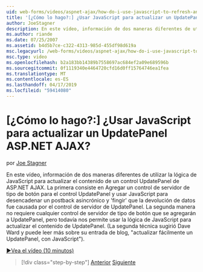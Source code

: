 ```yaml
---
uid: web-forms/videos/aspnet-ajax/how-do-i-use-javascript-to-refresh-an-aspnet-ajax-updatepanel
title: '[¿Cómo lo hago?:] ¿Usar JavaScript para actualizar un UpdatePanel ASP.NET AJAX? | Microsoft Docs'
author: JoeStagner
description: En este vídeo, información de dos maneras diferentes de utilizar la lógica de JavaScript para actualizar el contenido de un control UpdatePanel de ASP.NET AJAX. La primera manera consiste en Agregar un...
ms.author: riande
ms.date: 07/25/2007
ms.assetid: b4d5b7ce-c322-4313-985d-455df98d619a
msc.legacyurl: /web-forms/videos/aspnet-ajax/how-do-i-use-javascript-to-refresh-an-aspnet-ajax-updatepanel
msc.type: video
ms.openlocfilehash: b2a183bb14389b7558697ac684ef2a09e689596b
ms.sourcegitcommit: 0f1119340e4464720cfd16d0ff15764746ea1fea
ms.translationtype: MT
ms.contentlocale: es-ES
ms.lasthandoff: 04/17/2019
ms.locfileid: "59414080"
---
```

# <a name="how-do-i-use-javascript-to-refresh-an-aspnet-ajax-updatepanel"></a>[¿Cómo lo hago?:] ¿Usar JavaScript para actualizar un UpdatePanel ASP.NET AJAX?

por [Joe Stagner](https://github.com/JoeStagner)

En este vídeo, información de dos maneras diferentes de utilizar la lógica de JavaScript para actualizar el contenido de un control UpdatePanel de ASP.NET AJAX. La primera consiste en Agregar un control de servidor de tipo de botón para el control UpdatePanel y usar JavaScript para desencadenar un postback asincrónico y 'fingir' que la devolución de datos fue causada por el control de servidor de UpdatePanel. La segunda manera no requiere cualquier control de servidor de tipo de botón que se agregarán a UpdatePanel, pero todavía nos permite usar la lógica de JavaScript para actualizar el contenido de UpdatePanel. (La segunda técnica sugirió Dave Ward y puede leer más sobre su entrada de blog, "actualizar fácilmente un UpdatePanel, con JavaScript").

[&#9654;Vea el vídeo (10 minutos)](https://channel9.msdn.com/Blogs/ASP-NET-Site-Videos/how-do-i-use-javascript-to-refresh-an-aspnet-ajax-updatepanel)

> [!div class="step-by-step"]
> [Anterior](how-do-i-build-a-custom-aspnet-ajax-server-control.md)
> [Siguiente](how-do-i-determine-whether-an-asynchronous-postback-has-occurred.md)
